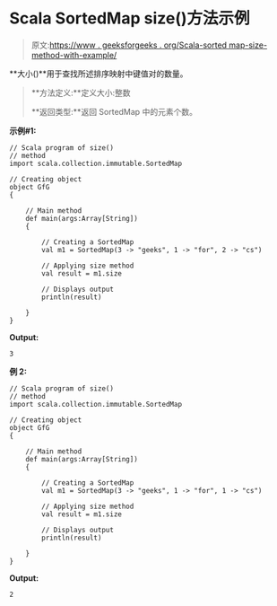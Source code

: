 # Scala SortedMap size()方法示例

> 原文:[https://www . geeksforgeeks . org/Scala-sorted map-size-method-with-example/](https://www.geeksforgeeks.org/scala-sortedmap-size-method-with-example/)

**大小()**用于查找所述排序映射中键值对的数量。

> **方法定义:**定义大小:整数
> 
> **返回类型:**返回 SortedMap 中的元素个数。

**示例#1:**

```
// Scala program of size()
// method
import scala.collection.immutable.SortedMap

// Creating object
object GfG
{ 

    // Main method
    def main(args:Array[String])
    {

        // Creating a SortedMap
        val m1 = SortedMap(3 -> "geeks", 1 -> "for", 2 -> "cs")

        // Applying size method
        val result = m1.size

        // Displays output
        println(result)

    }
}
```

**Output:**

```
3

```

**例 2:**

```
// Scala program of size()
// method
import scala.collection.immutable.SortedMap 

// Creating object
object GfG
{ 

    // Main method
    def main(args:Array[String])
    {

        // Creating a SortedMap
        val m1 = SortedMap(3 -> "geeks", 1 -> "for", 1 -> "cs")

        // Applying size method
        val result = m1.size

        // Displays output
        println(result)

    }
}
```

**Output:**

```
2

```
